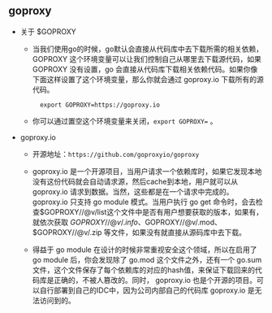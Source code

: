 ## goproxy
- 关于 $GOPROXY
	- 当我们使用go的时候，go默认会直接从代码库中去下载所需的相关依赖，GOPROXY 这个环境变量可以让我们控制自己从哪里去下载源代码，如果 GOPROXY 没有设置，go 会直接从代码库下载相关依赖代码。如果你像下面这样设置了这个环境变量，那么你就会通过 goproxy.io 下载所有的源代码。

			export GOPROXY=https://goproxy.io

    - 你可以通过置空这个环境变量来关闭，`export GOPROXY=` 。
- goproxy.io 
	- 开源地址：`https://github.com/goproxyio/goproxy`
	- goproxy.io 是一个开源项目，当用户请求一个依赖库时，如果它发现本地没有这份代码就会自动请求源，然后cache到本地，用户就可以从 goproxy.io 请求到数据。当然，这些都是在一个请求中完成的。goproxy.io 只支持 go module 模式。当用户执行 go get 命令时，会去检查$GOPROXY//@v/list这个文件中是否有用户想要获取的版本，如果有，就依次获取 $GOPROXY//@v/.info、$GOPROXY//@v/.mod、$GOPROXY//@v/.zip 等文件，如果没有就直接从源码库中去下载。

	- 得益于 go module 在设计的时候非常重视安全这个领域，所以在启用了 go module 后，你会发现除了 go.mod 这个文件之外，还有一个 go.sum 文件，这个文件保存了每个依赖库的对应的hash值，来保证下载回来的代码库是正确的，不被人篡改的。同时， goproxy.io 也是个开源的项目。可以自行部署到自己的IDC中，因为公司内部自己的代码库 goproxy.io 是无法访问到的。